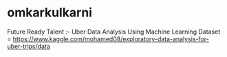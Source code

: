 # omkarkulkarni
Future Ready Talent :-   Uber Data Analysis Using Machine Learning
Dataset = https://www.kaggle.com/mohamed08/exploratory-data-analysis-for-uber-trips/data

